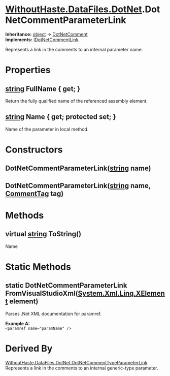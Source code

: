 # [WithoutHaste.DataFiles.DotNet](TableOfContents.WithoutHaste.DataFiles.DotNet.md).DotNetCommentParameterLink

**Inheritance:** [object](https://docs.microsoft.com/en-us/dotnet/api/system.object) → [DotNetComment](WithoutHaste.DataFiles.DotNet.DotNetComment.md)  
**Implements:** [IDotNetCommentLink](WithoutHaste.DataFiles.DotNet.IDotNetCommentLink.md)  

Represents a link in the comments to an internal parameter name.  

# Properties

## [string](https://docs.microsoft.com/en-us/dotnet/api/system.string) FullName { get; }

Return the fully qualified name of the referenced assembly element.  

## [string](https://docs.microsoft.com/en-us/dotnet/api/system.string) Name { get; protected set; }

Name of the parameter in local method.  

# Constructors

## DotNetCommentParameterLink([string](https://docs.microsoft.com/en-us/dotnet/api/system.string) name)

## DotNetCommentParameterLink([string](https://docs.microsoft.com/en-us/dotnet/api/system.string) name, [CommentTag](WithoutHaste.DataFiles.DotNet.CommentTag.md) tag)

# Methods

## virtual [string](https://docs.microsoft.com/en-us/dotnet/api/system.string) ToString()

Name  

# Static Methods

## static DotNetCommentParameterLink FromVisualStudioXml([System.Xml.Linq.XElement](https://docs.microsoft.com/en-us/dotnet/api/system.xml.linq.xelement) element)

Parses .Net XML documentation for paramref.  

**Example A:**  
`<paramref name="paramName" />`  

# Derived By

[WithoutHaste.DataFiles.DotNet.DotNetCommentTypeParameterLink](WithoutHaste.DataFiles.DotNet.DotNetCommentTypeParameterLink.md)  
Represents a link in the comments to an internal generic-type parameter.  

